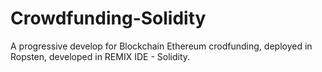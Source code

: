 # Crowdfunding-Solidity
A progressive develop for Blockchain Ethereum crodfunding, deployed in Ropsten, developed in REMIX IDE - Solidity.
